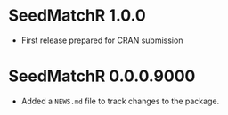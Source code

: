 # SeedMatchR 1.0.0

* First release prepared for CRAN submission

# SeedMatchR 0.0.0.9000

* Added a `NEWS.md` file to track changes to the package.
